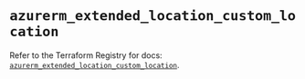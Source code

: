 # `azurerm_extended_location_custom_location`

Refer to the Terraform Registry for docs: [`azurerm_extended_location_custom_location`](https://registry.terraform.io/providers/hashicorp/azurerm/4.26.0/docs/resources/extended_location_custom_location).
